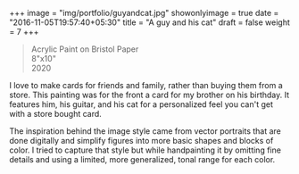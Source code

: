 +++
image = "img/portfolio/guyandcat.jpg"
showonlyimage = true
date = "2016-11-05T19:57:40+05:30"
title = "A guy and his cat"
draft = false
weight = 7
+++

>Acrylic Paint on Bristol Paper   
>8"x10"  
>2020 
<!--more-->

I love to make cards for friends and family, rather than buying them from a store. This painting was for the front a card for my brother on his birthday. It features him, his guitar, and his cat for a personalized feel you can't get 
with a store bought card.   

The inspiration behind the image style came from vector portraits that are done digitally and simplify figures into more basic shapes and blocks of color.
 I tried to capture that style but while handpainting it by omitting fine details and using a limited, more generalized, tonal range for each color.

